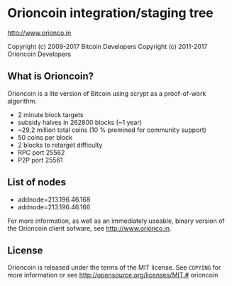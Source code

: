 Orioncoin integration/staging tree
================================

http://www.orionco.in

Copyright (c) 2009-2017 Bitcoin Developers
Copyright (c) 2011-2017 Orioncoin Developers

What is Orioncoin?
----------------

Orioncoin is a lite version of Bitcoin using scrypt as a proof-of-work algorithm.
 - 2 minute block targets
 - subsidy halves in 262800 blocks (~1 year)
 - ~29.2 million total coins (10 % premined for community support)
 - 50 coins per block
 - 2 blocks to retarget difficulty
 - RPC port 25562
 - P2P port 25561
 
List of nodes
-------------

- addnode=213.196.46.168
- addnode=213.196.46.166

For more information, as well as an immediately useable, binary version of
the Orioncoin client sofware, see http://www.orionco.in.

License
-------

Orioncoin is released under the terms of the MIT license. See `COPYING` for more
information or see http://opensource.org/licenses/MIT.#   o r i o n c o i n  
 